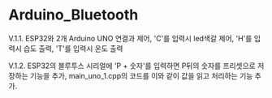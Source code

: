 # Arduino_Bluetooth
V.1.1. ESP32와 2개 Arduino UNO 연결과 제어, 'C'를 입력시 led색갈 제어, 'H'를 입력시 습도 출력, 'T'를 입력시 온도 출력	

V.1.2. ESP32의 블루투스 시리얼에 'P + 숫자'를 입력하면 P뒤의 숫자를 프리셋으로 저장하는 기능을 추가, main_uno_1.cpp의 코드를 이와 같이 값을 읽고 처리하는 기능 추가.
